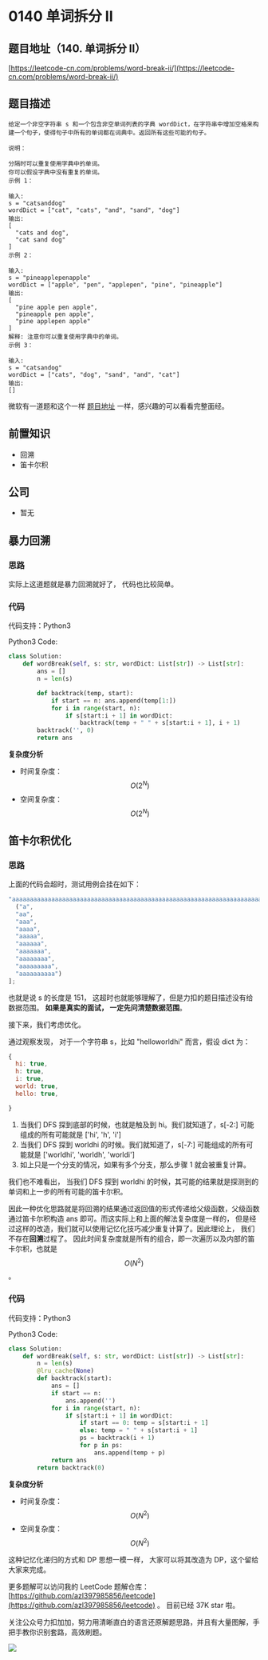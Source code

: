 # 0140 单词拆分 II

## 题目地址（140. 单词拆分 II）

[https://leetcode-cn.com/problems/word-break-ii/](https://leetcode-cn.com/problems/word-break-ii/)

## 题目描述

```text
给定一个非空字符串 s 和一个包含非空单词列表的字典 wordDict，在字符串中增加空格来构建一个句子，使得句子中所有的单词都在词典中。返回所有这些可能的句子。

说明：

分隔时可以重复使用字典中的单词。
你可以假设字典中没有重复的单词。
示例 1：

输入:
s = "catsanddog"
wordDict = ["cat", "cats", "and", "sand", "dog"]
输出:
[
  "cats and dog",
  "cat sand dog"
]
示例 2：

输入:
s = "pineapplepenapple"
wordDict = ["apple", "pen", "applepen", "pine", "pineapple"]
输出:
[
  "pine apple pen apple",
  "pineapple pen apple",
  "pine applepen apple"
]
解释: 注意你可以重复使用字典中的单词。
示例 3：

输入:
s = "catsandog"
wordDict = ["cats", "dog", "sand", "and", "cat"]
输出:
[]
```

微软有一道题和这个一样 [题目地址](https://github.com/azl397985856/fe-interview/issues/153) 一样，感兴趣的可以看看完整面经。

## 前置知识

* 回溯
* 笛卡尔积

## 公司

* 暂无

## 暴力回溯

### 思路

实际上这道题就是暴力回溯就好了， 代码也比较简单。

### 代码

代码支持：Python3

Python3 Code:

```python
class Solution:
    def wordBreak(self, s: str, wordDict: List[str]) -> List[str]:
        ans = []
        n = len(s)

        def backtrack(temp, start):
            if start == n: ans.append(temp[1:])
            for i in range(start, n):
                if s[start:i + 1] in wordDict:
                    backtrack(temp + " " + s[start:i + 1], i + 1)
        backtrack('', 0)
        return ans
```

**复杂度分析**

* 时间复杂度：$$O(2^N)$$
* 空间复杂度：$$O(2^N)$$

## 笛卡尔积优化

### 思路

上面的代码会超时，测试用例会挂在如下：

```javascript
"aaaaaaaaaaaaaaaaaaaaaaaaaaaaaaaaaaaaaaaaaaaaaaaaaaaaaaaaaaaaaaaaaaaaaaaaaaabaaaaaaaaaaaaaaaaaaaaaaaaaaaaaaaaaaaaaaaaaaaaaaaaaaaaaaaaaaaaaaaaaaaaaaaaaaa"[
  ("a",
  "aa",
  "aaa",
  "aaaa",
  "aaaaa",
  "aaaaaa",
  "aaaaaaa",
  "aaaaaaaa",
  "aaaaaaaaa",
  "aaaaaaaaaa")
];
```

也就是说 s 的长度是 151， 这超时也就能够理解了，但是力扣的题目描述没有给数据范围。 **如果是真实的面试， 一定先问清楚数据范围**。

接下来，我们考虑优化。

通过观察发现， 对于一个字符串 s，比如 "helloworldhi" 而言，假设 dict 为：

```javascript
{
  hi: true,
  h: true,
  i: true,
  world: true,
  hello: true,

}
```

1. 当我们 DFS 探到底部的时候，也就是触及到 hi。我们就知道了，s\[-2:\] 可能组成的所有可能就是 \['hi', 'h', 'i'\]
2. 当我们 DFS 探到 worldhi 的时候。我们就知道了，s\[-7:\] 可能组成的所有可能就是 \['worldhi', 'worldh', 'worldi'\]
3. 如上只是一个分支的情况，如果有多个分支，那么步骤 1 就会被重复计算。

我们也不难看出， 当我们 DFS 探到 worldhi 的时候，其可能的结果就是探测到的单词和上一步的所有可能的笛卡尔积。

因此一种优化思路就是将回溯的结果通过返回值的形式传递给父级函数，父级函数通过笛卡尔积构造 ans 即可。而这实际上和上面的解法复杂度是一样的， 但是经过这样的改造，我们就可以使用记忆化技巧减少重复计算了。因此理论上， 我们不存在**回溯**过程了。 因此时间复杂度就是所有的组合，即一次遍历以及内部的笛卡尔积，也就是 $$O(N ^ 2)$$。

### 代码

代码支持：Python3

Python3 Code:

```python
class Solution:
    def wordBreak(self, s: str, wordDict: List[str]) -> List[str]:
        n = len(s)
        @lru_cache(None)
        def backtrack(start):
            ans = []
            if start == n:
                ans.append('')
            for i in range(start, n):
                if s[start:i + 1] in wordDict:
                    if start == 0: temp = s[start:i + 1]
                    else: temp = " " + s[start:i + 1]
                    ps = backtrack(i + 1)
                    for p in ps:
                        ans.append(temp + p)
            return ans
        return backtrack(0)
```

**复杂度分析**

* 时间复杂度：$$O(N^2)$$
* 空间复杂度：$$O(N^2)$$

这种记忆化递归的方式和 DP 思想一模一样， 大家可以将其改造为 DP，这个留给大家来完成。

更多题解可以访问我的 LeetCode 题解仓库：[https://github.com/azl397985856/leetcode](https://github.com/azl397985856/leetcode) 。 目前已经 37K star 啦。

关注公众号力扣加加，努力用清晰直白的语言还原解题思路，并且有大量图解，手把手教你识别套路，高效刷题。

![](https://tva1.sinaimg.cn/large/007S8ZIlly1gfcuzagjalj30p00dwabs.jpg)

